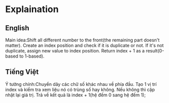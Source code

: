 # Explaination

## English
Main idea:Shift all different number to the front(the remaining part doesn't matter).
Create an index position and check if it is duplicate or not. If it's not duplicate, assign new value to index position. Return index + 1 as a result(0-based to 1-based).

## Tiếng Việt
Ý tưởng chính:Chuyển dãy các chữ số khác nhau về phía đầu.
Tạo 1 vị trí index và kiểm tra xem liệu nó có trùng số hay không. Nếu không thì cập nhật lại giá trị. Trả về kết quả là index + 1(hệ đếm 0 sang hệ đếm 1);
